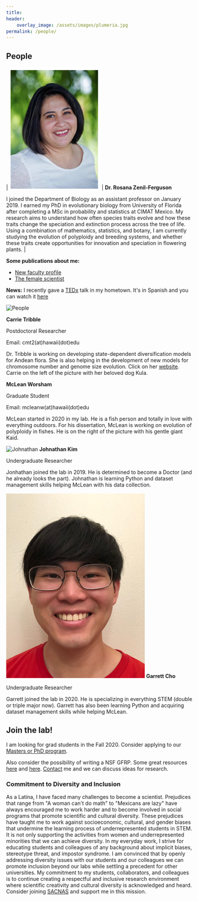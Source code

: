 ```yaml
---
title:
header:
    overlay_image: /assets/images/plumeria.jpg
permalink: /people/
---
```



## People
| ![me](/assets/images/mypicsmall.png) | **Dr. Rosana Zenil-Ferguson**

I joined the Department of Biology as an assistant professor on January 2019. I earned my PhD in evolutionary biology from University of Florida after completing a MSc in probability and statistics at CIMAT Mexico. My research aims to understand how often species traits evolve and how these traits change the speciation and extinction process across the tree of life. Using a combination of mathematics, statistics, and botany, I am currently studying the evolution of polyploidy and breeding systems, and whether these traits create opportunities for innovation and speciation in flowering plants. |

**Some publications about me:**
* [New faculty profile](http://manoa.hawaii.edu/biology/faculty_spotlight/2019/08/09/prof-rosana-zenil-ferguson)
* [The female scientist](https://thefemalescientist.com/portrait/rosana-zenil-ferguson/1276/meet-dr-rosana-zenil-ferguson-a-statistician-that-fell-in-love-with-plants-and-evolution/)

**News:**
I recently gave a [TEDx](https://www.ted.com/about/programs-initiatives/tedx-program) talk in my hometown. It's in Spanish and you can watch it [here](https://www.ted.com/talks/rosana_zenil_como_las_especies_determinan_nuestra_identidad?utm_source=facebook.com&utm_medium=social&utm_campaign=tedspread&fbclid=IwAR1qeDEH8sBQHdDnZxTqfDzWAk0abMPXevJcNZCMnzQrAEokVHT9LetpqJc)


![People](/assets/images/carriemclean.png) 

**Carrie Tribble**

Postdoctoral Researcher

Email: cmt2(at)hawaii(dot)edu

Dr. Tribble is working on developing state-dependent diversification models for Andean flora. She is also helping in the development of new models for chromosome number and genome size evolution.
Click on her [website](https://carrietribble.weebly.com/). Carrie on the left of the picture with her beloved dog Kula.


**McLean Worsham**

Graduate Student

Email: mcleanw(at)hawaii(dot)edu

McLean started in 2020 in my lab. He is a fish person and totally in love with everything outdoors. For his dissertation, McLean is working on evolution of polyploidy in fishes. He is on the right of the picture with his gentle giant Kaid. 

![Johnathan](/assets/images/johnathan.png) 
**Johnathan Kim**

Undergraduate Researcher

Jonhathan joined the lab in 2019. He is determined to become a Doctor (and he already looks the part). Johnathan is learning Python and dataset management skills helping McLean with his data collection. 

![Garrett](/assets/images/garrettsmall.png) 
**Garrett Cho**

Undergraduate Researcher

Garrett joined the lab in 2020. He is specializing in everything STEM (double or triple major now). Garrett has also been learning Python and acquiring dataset management skills while helping McLean.

## Join the lab!
I am looking for grad students in the Fall 2020. Consider applying to our [Masters or PhD program](https://manoa.hawaii.edu/biology/graduate).

Also consider the possibility of writing a NSF GFRP. Some great resources [here](http://cdmuir.netlify.com/post/2019-07-11-grfp/) and [here](https://www.alexhunterlang.com/nsf-fellowship).
[Contact](/contact/) me and we can discuss ideas for research.


### Commitment to Diversity and Inclusion
As a Latina, I have faced many challenges to become a scientist. Prejudices that range from "A woman can't do math" to "Mexicans are lazy" have always encouraged me to work harder and to become involved in social programs that promote scientific and cultural diversity.  These prejudices have taught me to work against socioeconomic, cultural, and gender biases that undermine the learning process of  underrepresented students in STEM.
It is not only supporting the activities from women and underrepresented minorities that we can achieve diversity. In my everyday work, I strive for educating students and colleagues of any background about implicit biases, stereotype threat, and impostor syndrome. I am convinced that by openly addressing diversity issues with our students and our colleagues we can promote inclusion beyond our labs while settling a precedent for other universities. My commitment to my students, collaborators, and colleagues is to continue creating a respectful and inclusive research environment where scientific creativity and cultural diversity is acknowledged and heard. Consider joining [SACNAS](https://www.sacnas.org/) and support me in this mission.

